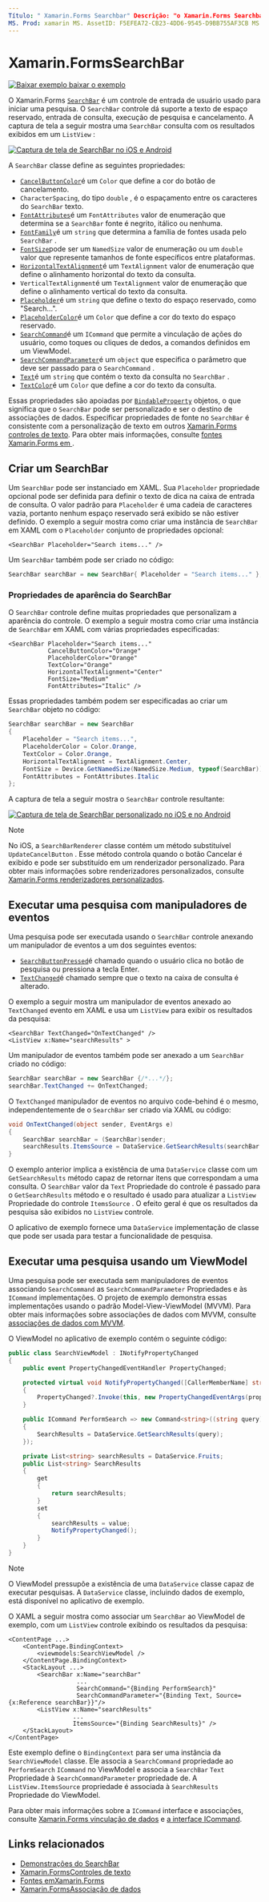 ```yaml
---
Título: " Xamarin.Forms Searchbar" Descrição: "o Xamarin.Forms Searchbar é um controle de entrada de usuário que é usado para iniciar uma pesquisa. O controle SearchBar dá suporte a texto de espaço reservado, entrada de consulta, execução e cancelamento. Este artigo explica como usar um SearchBar em XAML e código.
MS. Prod: xamarin MS. AssetID: F5EFEA72-CB23-4DD6-9545-D9BB755AF3CB MS. Technology: xamarin-Forms autor: profexorgeek MS. Author: jusjohns MS. Date: 11/04/2019 no-loc: [ Xamarin.Forms , Xamarin.Essentials ]
---
```


# <a name="xamarinforms-searchbar"></a>Xamarin.FormsSearchBar

[![Baixar exemplo ](~/media/shared/download.png) baixar o exemplo](https://docs.microsoft.com/samples/xamarin/xamarin-forms-samples/userinterface-searchbardemos/)

O Xamarin.Forms [`SearchBar`](xref:Xamarin.Forms.SearchBar) é um controle de entrada de usuário usado para iniciar uma pesquisa. O `SearchBar` controle dá suporte a texto de espaço reservado, entrada de consulta, execução de pesquisa e cancelamento. A captura de tela a seguir mostra uma `SearchBar` consulta com os resultados exibidos em um `ListView` :

[![Captura de tela de SearchBar no iOS e Android](searchbar-images/device-searchbars-cropped.png "SearchBar no iOS e Android")](searchbar-images/device-searchbars.png#lightbox "SearchBar no iOS e Android")

A `SearchBar` classe define as seguintes propriedades:

* [`CancelButtonColor`](xref:Xamarin.Forms.SearchBar.CancelButtonColor)é um `Color` que define a cor do botão de cancelamento.
* `CharacterSpacing`, do tipo `double` , é o espaçamento entre os caracteres do `SearchBar` texto.
* [`FontAttributes`](xref:Xamarin.Forms.SearchBar.FontAttributes)é um `FontAttributes` valor de enumeração que determina se a `SearchBar` fonte é negrito, itálico ou nenhuma.
* [`FontFamily`](xref:Xamarin.Forms.SearchBar.FontFamily)é um `string` que determina a família de fontes usada pelo `SearchBar` .
* [`FontSize`](xref:Xamarin.Forms.SearchBar.FontSize)pode ser um `NamedSize` valor de enumeração ou um `double` valor que represente tamanhos de fonte específicos entre plataformas.
* [`HorizontalTextAlignment`](xref:Xamarin.Forms.SearchBar.HorizontalTextAlignment)é um `TextAlignment` valor de enumeração que define o alinhamento horizontal do texto da consulta.
* `VerticalTextAlignment`é um `TextAlignment` valor de enumeração que define o alinhamento vertical do texto da consulta.
* [`Placeholder`](xref:Xamarin.Forms.InputView.Placeholder)é um `string` que define o texto do espaço reservado, como "Search...".
* [`PlaceholderColor`](xref:Xamarin.Forms.InputView.PlaceholderColor)é um `Color` que define a cor do texto do espaço reservado.
* [`SearchCommand`](xref:Xamarin.Forms.SearchBar.SearchCommand)é um `ICommand` que permite a vinculação de ações do usuário, como toques ou cliques de dedos, a comandos definidos em um ViewModel.
* [`SearchCommandParameter`](xref:Xamarin.Forms.SearchBar.SearchCommandParameter)é um `object` que especifica o parâmetro que deve ser passado para o `SearchCommand` .
* [`Text`](xref:Xamarin.Forms.InputView.Text)é um `string` que contém o texto da consulta no `SearchBar` .
* [`TextColor`](xref:Xamarin.Forms.InputView.TextColor)é um `Color` que define a cor do texto da consulta.

Essas propriedades são apoiadas por [`BindableProperty`](xref:Xamarin.Forms.BindableProperty) objetos, o que significa que o `SearchBar` pode ser personalizado e ser o destino de associações de dados. Especificar propriedades de fonte no `SearchBar` é consistente com a personalização de texto em outros [ Xamarin.Forms controles de texto](~/xamarin-forms/user-interface/text/index.md). Para obter mais informações, consulte [fontes Xamarin.Forms em ](~/xamarin-forms/user-interface/text/fonts.md).

## <a name="create-a-searchbar"></a>Criar um SearchBar

Um `SearchBar` pode ser instanciado em XAML. Sua `Placeholder` propriedade opcional pode ser definida para definir o texto de dica na caixa de entrada de consulta. O valor padrão para `Placeholder` é uma cadeia de caracteres vazia, portanto nenhum espaço reservado será exibido se não estiver definido. O exemplo a seguir mostra como criar uma instância de `SearchBar` em XAML com o `Placeholder` conjunto de propriedades opcional:

```xaml
<SearchBar Placeholder="Search items..." />
```

Um `SearchBar` também pode ser criado no código:

```csharp
SearchBar searchBar = new SearchBar{ Placeholder = "Search items..." };
```

### <a name="searchbar-appearance-properties"></a>Propriedades de aparência do SearchBar

O `SearchBar` controle define muitas propriedades que personalizam a aparência do controle. O exemplo a seguir mostra como criar uma instância de `SearchBar` em XAML com várias propriedades especificadas:

```xaml
<SearchBar Placeholder="Search items..."
           CancelButtonColor="Orange"
           PlaceholderColor="Orange"
           TextColor="Orange"
           HorizontalTextAlignment="Center"
           FontSize="Medium"
           FontAttributes="Italic" />
```

Essas propriedades também podem ser especificadas ao criar um `SearchBar` objeto no código:

```csharp
SearchBar searchBar = new SearchBar
{
    Placeholder = "Search items...",
    PlaceholderColor = Color.Orange,
    TextColor = Color.Orange,
    HorizontalTextAlignment = TextAlignment.Center,
    FontSize = Device.GetNamedSize(NamedSize.Medium, typeof(SearchBar)),
    FontAttributes = FontAttributes.Italic
};
```

A captura de tela a seguir mostra o `SearchBar` controle resultante:

[![Captura de tela de SearchBar personalizado no iOS e no Android](searchbar-images/device-searchbars-styled-cropped.png "SearchBar personalizado no iOS e no Android")](searchbar-images/device-searchbars-styled.png#lightbox "SearchBar personalizado no iOS e no Android")

> [!NOTE]
> No iOS, a `SearchBarRenderer` classe contém um método substituível `UpdateCancelButton` . Esse método controla quando o botão Cancelar é exibido e pode ser substituído em um renderizador personalizado. Para obter mais informações sobre renderizadores personalizados, consulte [ Xamarin.Forms renderizadores personalizados](~/xamarin-forms/app-fundamentals/custom-renderer/index.md).

## <a name="perform-a-search-with-event-handlers"></a>Executar uma pesquisa com manipuladores de eventos

Uma pesquisa pode ser executada usando o `SearchBar` controle anexando um manipulador de eventos a um dos seguintes eventos:

* [`SearchButtonPressed`](xref:Xamarin.Forms.SearchBar.SearchButtonPressed)é chamado quando o usuário clica no botão de pesquisa ou pressiona a tecla Enter.
* [`TextChanged`](xref:Xamarin.Forms.InputView.TextChanged)é chamado sempre que o texto na caixa de consulta é alterado.

O exemplo a seguir mostra um manipulador de eventos anexado ao `TextChanged` evento em XAML e usa um `ListView` para exibir os resultados da pesquisa:

```xaml
<SearchBar TextChanged="OnTextChanged" />
<ListView x:Name="searchResults" >
```

Um manipulador de eventos também pode ser anexado a um `SearchBar` criado no código:

```csharp
SearchBar searchBar = new SearchBar {/*...*/};
searchBar.TextChanged += OnTextChanged;
```

O `TextChanged` manipulador de eventos no arquivo code-behind é o mesmo, independentemente de o `SearchBar` ser criado via XAML ou código:

```csharp
void OnTextChanged(object sender, EventArgs e)
{
    SearchBar searchBar = (SearchBar)sender;
    searchResults.ItemsSource = DataService.GetSearchResults(searchBar.Text);
}
```

O exemplo anterior implica a existência de uma `DataService` classe com um `GetSearchResults` método capaz de retornar itens que correspondam a uma consulta. O `SearchBar` valor da `Text` Propriedade do controle é passado para o `GetSearchResults` método e o resultado é usado para atualizar a `ListView` Propriedade do controle `ItemsSource` . O efeito geral é que os resultados da pesquisa são exibidos no `ListView` controle.

O aplicativo de exemplo fornece uma `DataService` implementação de classe que pode ser usada para testar a funcionalidade de pesquisa.

## <a name="perform-a-search-using-a-viewmodel"></a>Executar uma pesquisa usando um ViewModel

Uma pesquisa pode ser executada sem manipuladores de eventos associando `SearchCommand` as `SearchCommandParameter` Propriedades e às `ICommand` implementações. O projeto de exemplo demonstra essas implementações usando o padrão Model-View-ViewModel (MVVM). Para obter mais informações sobre associações de dados com MVVM, consulte [associações de dados com MVVM](~/xamarin-forms/xaml/xaml-basics/data-bindings-to-mvvm.md).

O ViewModel no aplicativo de exemplo contém o seguinte código:

```csharp
public class SearchViewModel : INotifyPropertyChanged
{
    public event PropertyChangedEventHandler PropertyChanged;

    protected virtual void NotifyPropertyChanged([CallerMemberName] string propertyName = "")
    {
        PropertyChanged?.Invoke(this, new PropertyChangedEventArgs(propertyName));
    }

    public ICommand PerformSearch => new Command<string>((string query) =>
    {
        SearchResults = DataService.GetSearchResults(query);
    });

    private List<string> searchResults = DataService.Fruits;
    public List<string> SearchResults
    {
        get
        {
            return searchResults;
        }
        set
        {
            searchResults = value;
            NotifyPropertyChanged();
        }
    }
}
```

> [!NOTE]
> O ViewModel pressupõe a existência de uma `DataService` classe capaz de executar pesquisas. A `DataService` classe, incluindo dados de exemplo, está disponível no aplicativo de exemplo.

O XAML a seguir mostra como associar um `SearchBar` ao ViewModel de exemplo, com um `ListView` controle exibindo os resultados da pesquisa:

```xaml
<ContentPage ...>
    <ContentPage.BindingContext>
        <viewmodels:SearchViewModel />
    </ContentPage.BindingContext>
    <StackLayout ...>
        <SearchBar x:Name="searchBar"
                   ...
                   SearchCommand="{Binding PerformSearch}"
                   SearchCommandParameter="{Binding Text, Source={x:Reference searchBar}}"/>
        <ListView x:Name="searchResults"
                  ...
                  ItemsSource="{Binding SearchResults}" />
    </StackLayout>
</ContentPage>
```

Este exemplo define o `BindingContext` para ser uma instância da `SearchViewModel` classe. Ele associa a `SearchCommand` propriedade ao `PerformSearch` `ICommand` no ViewModel e associa a `SearchBar` `Text` Propriedade à `SearchCommandParameter` propriedade de. A `ListView.ItemsSource` propriedade é associada à `SearchResults` Propriedade do ViewModel.

Para obter mais informações sobre a `ICommand` interface e associações, consulte [ Xamarin.Forms vinculação de dados](~/xamarin-forms/app-fundamentals/data-binding/index.md) e [a interface ICommand](~/xamarin-forms/app-fundamentals/data-binding/commanding.md).

## <a name="related-links"></a>Links relacionados

* [Demonstrações do SearchBar](https://docs.microsoft.com/samples/xamarin/xamarin-forms-samples/userinterface-searchbardemos/)
* [Xamarin.FormsControles de texto](~/xamarin-forms/user-interface/text/index.md)
* [Fontes emXamarin.Forms](~/xamarin-forms/user-interface/text/fonts.md)
* [Xamarin.FormsAssociação de dados](~/xamarin-forms/app-fundamentals/data-binding/index.md)
